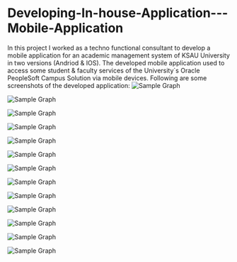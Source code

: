 # Developing-In-house-Application---Mobile-Application
In this project I worked as a techno functional consultant to develop a mobile application for an academic management system of KSAU University in two versions (Andriod & IOS).
The developed mobile application used to access some student & faculty services of the University`s Oracle PeopleSoft Campus Solution via mobile devices.
Following are some screenshots of the developed application:
![Sample Graph](https://github.com/mutawakel-oss/Developing-In-house-Application---Mobile-Application---/blob/main/1.png)

![Sample Graph](https://github.com/mutawakel-oss/Developing-In-house-Application---Mobile-Application---/blob/main/2.png)

![Sample Graph](https://github.com/mutawakel-oss/Developing-In-house-Application---Mobile-Application---/blob/main/3.png)

![Sample Graph](https://github.com/mutawakel-oss/Developing-In-house-Application---Mobile-Application---/blob/main/4.png)

![Sample Graph](https://github.com/mutawakel-oss/Developing-In-house-Application---Mobile-Application---/blob/main/5.png)

![Sample Graph](https://github.com/mutawakel-oss/Developing-In-house-Application---Mobile-Application---/blob/main/7.png)

![Sample Graph](https://github.com/mutawakel-oss/Developing-In-house-Application---Mobile-Application---/blob/main/8.png)

![Sample Graph](https://github.com/mutawakel-oss/Developing-In-house-Application---Mobile-Application---/blob/main/9.png)

![Sample Graph](https://github.com/mutawakel-oss/Developing-In-house-Application---Mobile-Application---/blob/main/10.png)

![Sample Graph](https://github.com/mutawakel-oss/Developing-In-house-Application---Mobile-Application---/blob/main/11.png)

![Sample Graph](https://github.com/mutawakel-oss/Developing-In-house-Application---Mobile-Application---/blob/main/12.png)

![Sample Graph](https://github.com/mutawakel-oss/Developing-In-house-Application---Mobile-Application---/blob/main/13.png)

![Sample Graph](https://github.com/mutawakel-oss/Developing-In-house-Application---Mobile-Application---/blob/main/14.png)
